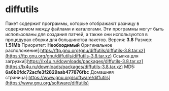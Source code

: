 # diffutils
Пакет содержит программы, которые отображают разницу в содержимом между файлами и каталогами. Эти программы могут быть использованы для создания патчей, а также они используются в процедурах сборки для большинства пакетов.
Версия: **3.8**
Размер: **1.51Mb**
Приоритет: **Необходимый**
Оригинальное расположение[:https://ftp.gnu.org/gnu/diffutils/diffutils-3.8.tar.xz](https://ftp.gnu.org/gnu/diffutils/diffutils-3.8.tar.xz)
Ссылка для загрузки[:https://lx4u.ru/downloads/packages/diffutils-3.8.tar.xz](https://lx4u.ru/downloads/packages/diffutils-3.8.tar.xz)
MD5: **6a6b0fdc72acfe3f2829aab477876fbc**
Домашняя страница[:https://www.gnu.org/software/diffutils](https://www.gnu.org/software/diffutils)